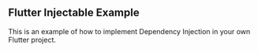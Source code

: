 ## Flutter Injectable Example ##

This is an example of how to implement Dependency Injection in your own Flutter project.

